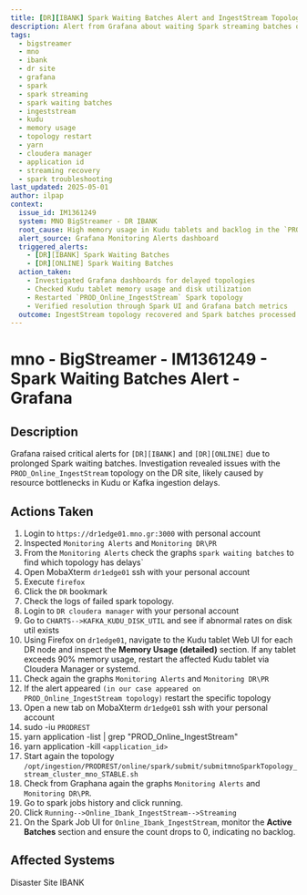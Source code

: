 ```yaml
---
title: [DR][IBANK] Spark Waiting Batches Alert and IngestStream Topology Recovery
description: Alert from Grafana about waiting Spark streaming batches on DR site for IBANK and ONLINE systems. Root cause traced to a bottleneck in the PROD_Online_IngestStream topology. Issue resolved by checking Kudu memory usage and restarting the faulty Spark topology.
tags:
  - bigstreamer
  - mno
  - ibank
  - dr site
  - grafana
  - spark
  - spark streaming
  - spark waiting batches
  - ingeststream
  - kudu
  - memory usage
  - topology restart
  - yarn
  - cloudera manager
  - application id
  - streaming recovery
  - spark troubleshooting
last_updated: 2025-05-01
author: ilpap
context:
  issue_id: IM1361249
  system: MNO BigStreamer - DR IBANK
  root_cause: High memory usage in Kudu tablets and backlog in the `PROD_Online_IngestStream` topology led to delayed Spark batches
  alert_source: Grafana Monitoring Alerts dashboard
  triggered_alerts:
    - [DR][IBANK] Spark Waiting Batches
    - [DR][ONLINE] Spark Waiting Batches
  action_taken:
    - Investigated Grafana dashboards for delayed topologies
    - Checked Kudu tablet memory usage and disk utilization
    - Restarted `PROD_Online_IngestStream` Spark topology
    - Verified resolution through Spark UI and Grafana batch metrics
  outcome: IngestStream topology recovered and Spark batches processed normally
---
```

# mno - BigStreamer - IM1361249 - Spark Waiting Batches Alert - Grafana
## Description
Grafana raised critical alerts for `[DR][IBANK]` and `[DR][ONLINE]` due to prolonged Spark waiting batches. Investigation revealed issues with the `PROD_Online_IngestStream` topology on the DR site, likely caused by resource bottlenecks in Kudu or Kafka ingestion delays.
## Actions Taken
1. Login to `https://dr1edge01.mno.gr:3000` with personal account
2. Inspected `Monitoring Alerts` and `Monitoring DR\PR`
3. From the `Monitoring Alerts` check the graphs `spark waiting batches` to find which topology has delays`
4. Open MobaXterm `dr1edge01` ssh with your personal account
5. Execute `firefox`
6. Click the `DR` bookmark
7. Check the logs of failed spark topology.
8. Login to `DR cloudera manager` with your personal account
9. Go to `CHARTS-->KAFKA_KUDU_DISK_UTIL` and see if abnormal rates on disk util exists
10. Using Firefox on `dr1edge01`, navigate to the Kudu tablet Web UI for each DR node and inspect the **Memory Usage (detailed)** section. If any tablet exceeds 90% memory usage, restart the affected Kudu tablet via Cloudera Manager or systemd.
11. Check again the graphs `Monitoring Alerts` and `Monitoring DR\PR`
12. If the alert appeared `(in our case appeared on PROD_Online_IngestStream topology)` restart the specific topology
13. Open a new tab on MobaXterm `dr1edge01` ssh with your personal account
14. sudo -iu `PRODREST`
15. yarn application -list | grep "PROD_Online_IngestStream"
16. yarn application -kill `<application_id>`
17. Start again the topology `/opt/ingestion/PRODREST/online/spark/submit/submitmnoSparkTopology_stream_cluster_mno_STABLE.sh`
18. Check from Graphana again the graphs `Monitoring Alerts` and `Monitoring DR\PR`.
19. Go to spark jobs history and click running.
20. Click `Running-->Online_Ibank_IngestStream-->Streaming`
21. On the Spark Job UI for `Online_Ibank_IngestStream`, monitor the **Active Batches** section and ensure the count drops to 0, indicating no backlog.
## Affected Systems
Disaster Site IBANK